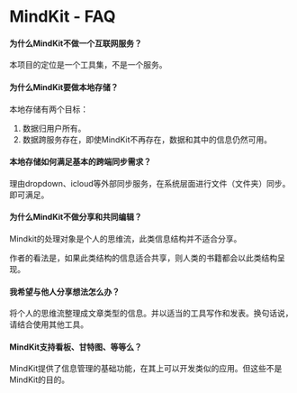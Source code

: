 # MindKit - FAQ



#### 为什么MindKit不做一个互联网服务？

本项目的定位是一个工具集，不是一个服务。

#### 为什么MindKit要做本地存储？

本地存储有两个目标：

1. 数据归用户所有。
2. 数据跨服务存在，即使MindKit不再存在，数据和其中的信息仍然可用。

#### 本地存储如何满足基本的跨端同步需求？

理由dropdown、icloud等外部同步服务，在系统层面进行文件（文件夹）同步。即可满足。

#### 为什么MindKit不做分享和共同编辑？

Mindkit的处理对象是个人的思维流，此类信息结构并不适合分享。

作者的看法是，如果此类结构的信息适合共享，则人类的书籍都会以此类结构呈现。

#### 我希望与他人分享想法怎么办？

将个人的思维流整理成文章类型的信息。并以适当的工具写作和发表。换句话说，请结合使用其他工具。

#### MindKit支持看板、甘特图、等等么？

MindKit提供了信息管理的基础功能，在其上可以开发类似的应用。但这些不是MindKit的目的。

